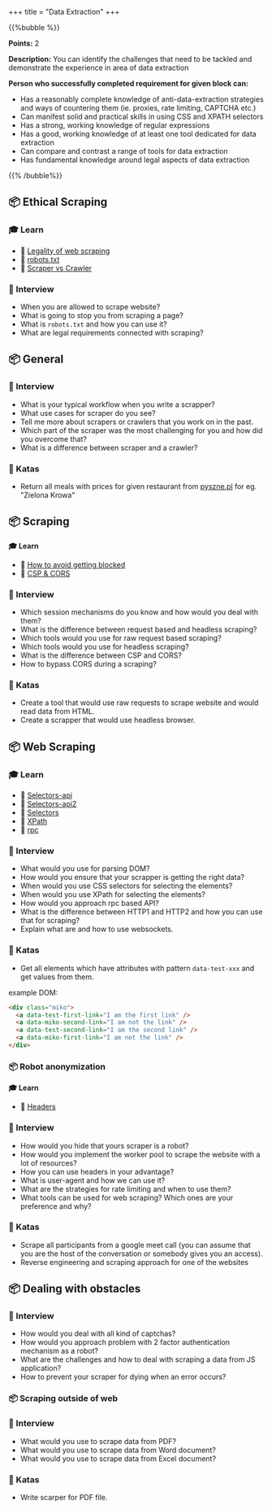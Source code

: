 +++
title = "Data Extraction"
+++

{{%bubble %}}

**Points:** 2

**Description:** You can identify the challenges that need to be tackled and demonstrate the experience in area of data extraction

**Person who successfully completed requirement for given block can:**

- Has a reasonably complete knowledge of anti-data-extraction strategies and ways of countering them (ie. proxies, rate limiting, CAPTCHA etc.)
- Can manifest solid and practical skills in using CSS and XPATH selectors
- Has a strong, working knowledge of regular expressions
- Has a good, working knowledge of at least one tool dedicated for data extraction
- Can compare and contrast a range of tools for data extraction
- Has fundamental knowledge around legal aspects of data extraction

{{% /bubble%}}

## **📦  Ethical Scraping**

### **🎓 Learn**

- 📗 [Legality of web scraping](https://www.tutorialspoint.com/python_web_scraping/legality_of_python_web_scraping.htm)
- 📗 [robots.txt](https://yoast.com/ultimate-guide-robots-txt/)
- 📗 [Scraper vs Crawler](https://dzone.com/articles/web-scraping-vs-web-crawling-whats-the-difference)

### **🎤 Interview**

- When you are allowed to scrape website?
- What is going to stop you from scraping a page?
- What is `robots.txt` and how you can use it?
- What are legal requirements connected with scraping?

## **📦  General**

### **🎤 Interview**

- What is your typical workflow when you write a scrapper?
- What use cases for scraper do you see?
- Tell me more about scrapers or crawlers that you work on in the past.
- Which part of the scraper was the most challenging for you and how did you overcome that?
- What is a difference between scraper and a crawler?

### **📝 Katas**

- Return all meals with prices for given restaurant from [pyszne.pl](http://pyszne.pl) for eg. "Zielona Krowa"

## **📦 Scraping**

**🎓 Learn**

- 📗 [How to avoid getting blocked](https://www.scrapingbee.com/blog/web-scraping-without-getting-blocked/)
- 📗 [CSP & CORS](http://peterforgacs.github.io/2019/02/06/CSP-and-CORS/)

### **🎤 Interview**

- Which session mechanisms do you know and how would you deal with them?
- What is the difference between request based and headless scraping?
- Which tools would you use for raw request based scraping?
- Which tools would you use for headless scraping?
- What is the difference between CSP and CORS?
- How to bypass CORS during a scraping?

### **📝 Katas**

- Create a tool that would use raw requests to scrape website and would read data from HTML.
- Create a scrapper that would use headless browser.

## **📦  Web Scraping**

### **🎓 Learn**

- 📗 [Selectors-api](https://www.w3.org/TR/selectors-api2/)
- 📗 [Selectors-api2](https://www.w3.org/TR/selectors-api2/)
- 📗 [Selectors](https://drafts.csswg.org/selectors-4/#complex)
- 📗 [XPath](https://www.scrapingbee.com/blog/practical-xpath-for-web-scraping/)
- 📗 [rpc](https://www.smashingmagazine.com/2016/09/understanding-rest-and-rpc-for-http-apis/)

### **🎤  Interview**

- What would you use for parsing DOM?
- How would you ensure that your scrapper is getting the right data?
- When would you use CSS selectors for selecting the elements?
- When would you use XPath for selecting the elements?
- How would you approach rpc based API?
- What is the difference between HTTP1 and HTTP2 and how you can use that for scraping?
- Explain what are and how to use websockets.

### **📝  Katas**

- Get all elements which have attributes with pattern `data-test-xxx` and get values from them.

example DOM:

```html
<div class="miko">
  <a data-test-first-link="I am the first link" />
  <a data-miko-second-link="I am not the link" />
  <a data-test-second-link="I am the second link" />
  <a data-miko-first-link="I am not the link" />
</div>
```

### **📦 Robot anonymization**

**🎓 Learn**
- 📗  [Headers](https://developer.mozilla.org/en-US/docs/Web/HTTP/Headers)

### **🎤  Interview**

- How would you hide that yours scraper is a robot?
- How would you implement the worker pool to scrape the website with a lot of resources?
- How you can use headers in your advantage?
- What is user-agent and how we can use it?
- What are the strategies for rate limiting and when to use them?
- What tools can be used for web scraping? Which ones are your preference and why?

### **📝 Katas**

- Scrape all participants from a google meet call (you can assume that you are the host of the conversation or somebody gives you an access).
- Reverse engineering and scraping approach for one of the websites

## **📦  Dealing with obstacles**

### **🎤  Interview**

- How would you deal with all kind of captchas?
- How would you approach problem with 2 factor authentication mechanism as a robot?
- What are the challenges and how to deal with scraping a data from JS application?
- How to prevent your scraper for dying when an error occurs?

### **📦 Scraping outside of web**

### **🎤 Interview**

- What would you use to scrape data from PDF?
- What would you use to scrape data from Word document?
- What would you use to scrape data from Excel document?

### **📝 Katas**

- Write scarper for PDF file.
